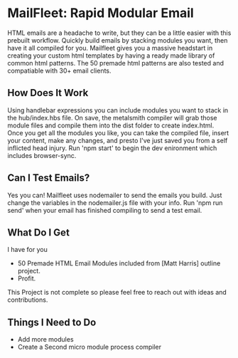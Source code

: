 # MailFleet: Rapid Modular Email
HTML emails are a headache to write, but they can be a little easier with this prebuilt workflow. Quickly build emails by
stacking modules you want, then have it all compiled for you. Mailfleet gives you a massive headstart in creating your custom html templates by
having a ready made library of common html patterns. The 50 premade html patterns are also tested and compatiable with 30+ email clients. 

## How Does It Work
Using handlebar expressions you can include modules you want to stack in the hub/index.hbs file. On save, 
the metalsmith compiler will grab those module files and compile them into the dist folder to create index.html. 
Once you get all the modules you like, you can take the compiled file, insert your content, make any changes, and presto I've 
just saved you from a self inflicted head injury. Run 'npm start' to begin the dev enironment which includes browser-sync.

## Can I Test Emails?
Yes you can! Mailfleet uses nodemailer to send the emails you build.
Just change the variables in the nodemailer.js file with your info.
Run 'npm run send' when your email has finished compiling to send a test email.

## What Do I Get
I have for you
- 50 Premade HTML Email Modules included from [Matt Harris] outline project.
- Profit.

This Project is not complete so please feel free to reach out with ideas and contributions.

## Things I Need to Do
- Add more modules
- Create a Second micro module process compiler

